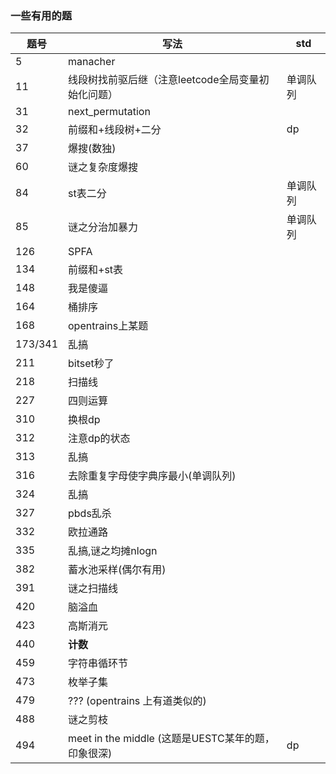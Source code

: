 ### 一些有用的题

| 题号    | 写法                                               | std      |
| ------- | -------------------------------------------------- | -------- |
| 5       | manacher                                           |          |
| 11      | 线段树找前驱后继（注意leetcode全局变量初始化问题） | 单调队列 |
| 31      | next_permutation                                   |          |
| 32      | 前缀和+线段树+二分                                 | dp       |
| 37      | 爆搜(数独)                                         |          |
| 60      | 谜之复杂度爆搜                                     |          |
| 84      | st表二分                                           | 单调队列 |
| 85      | 谜之分治加暴力                                     | 单调队列 |
| 126     | SPFA                                               |          |
| 134     | 前缀和+st表                                        |          |
| 148     | 我是傻逼                                           |          |
| 164     | 桶排序                                             |          |
| 168     | opentrains上某题                                   |          |
| 173/341 | 乱搞                                               |          |
| 211     | bitset秒了                                         |          |
| 218     | 扫描线                                             |          |
| 227     | 四则运算                                           |          |
| 310     | 换根dp                                             |          |
| 312     | 注意dp的状态                                       |          |
| 313     | 乱搞                                               |          |
| 316     | 去除重复字母使字典序最小(单调队列)                 |          |
| 324     | 乱搞                                               |          |
| 327     | pbds乱杀                                           |          |
| 332     | 欧拉通路                                           |          |
| 335     | 乱搞,谜之均摊nlogn                                 |          |
| 382     | 蓄水池采样(偶尔有用)                               |          |
| 391     | 谜之扫描线                                         |          |
| 420     | 脑溢血                                             |          |
| 423     | 高斯消元                                           |          |
| 440     | **计数**                                           |          |
| 459     | 字符串循环节                                       |          |
| 473     | 枚举子集                                           |          |
| 479     | ??? (opentrains 上有道类似的)                      |          |
| 488     | 谜之剪枝                                           |          |
| 494     | meet in the middle (这题是UESTC某年的题，印象很深) | dp       |

